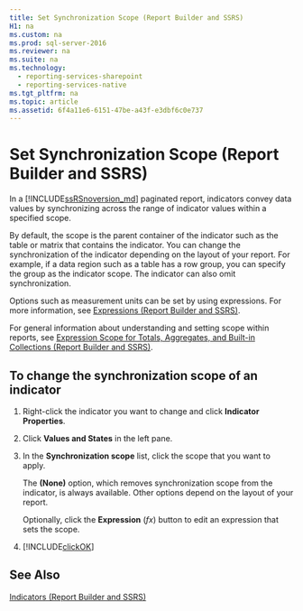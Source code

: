 ```yaml
---
title: Set Synchronization Scope (Report Builder and SSRS)
H1: na
ms.custom: na
ms.prod: sql-server-2016
ms.reviewer: na
ms.suite: na
ms.technology: 
  - reporting-services-sharepoint
  - reporting-services-native
ms.tgt_pltfrm: na
ms.topic: article
ms.assetid: 6f4a11e6-6151-47be-a43f-e3dbf6c0e737
---
```

# Set Synchronization Scope (Report Builder and SSRS)
  In a [!INCLUDE[ssRSnoversion_md](../../Token/Other/ssRSnoversion_md.md)] paginated report, indicators convey data values by synchronizing across the range of indicator values within a specified scope.   
    
  By default, the scope is the parent container of the indicator such as the table or matrix that contains the indicator. You can change the synchronization of the indicator depending on the layout of your report. For example, if a data region such as a table has a row group, you can specify the group as the indicator scope. The indicator can also omit synchronization.  
  
 Options such as measurement units can be set by using expressions. For more information, see [Expressions &#40;Report Builder and SSRS&#41;](../../Topics/TopicNameNotContainA/Expressions--Report-Builder-and-SSRS-.md).  
  
 For general information about understanding and setting scope within reports, see [Expression Scope for Totals, Aggregates, and Built-in Collections &#40;Report Builder and SSRS&#41;](../../Topics/TopicNameNotContainA/Expression-Scope-for-Totals--Aggregates--and-Built-in-Collections--Report-Builder-and-SSRS-.md).  
  
## To change the synchronization scope of an indicator  
  
1.  Right-click the indicator you want to change and click **Indicator Properties**.  
  
2.  Click **Values and States** in the left pane.  
  
3.  In the **Synchronization scope** list, click the scope that you want to apply.  
  
     The **\(None\)** option, which removes synchronization scope from the indicator, is always available. Other options depend on the layout of your report.  
  
     Optionally, click the **Expression** \(*fx*\) button to edit an expression that sets the scope.  
  
4.  [!INCLUDE[clickOK](../../Token/Other/clickOK_md.md)]  
  
## See Also  
 [Indicators &#40;Report Builder and SSRS&#41;](../../Topics/TopicNameNotContainA/Indicators--Report-Builder-and-SSRS-.md)  
  
  